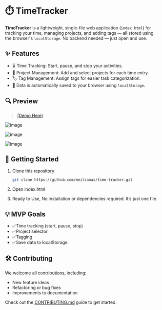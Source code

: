 # ⏱️ TimeTracker

**TimeTracker** is a lightweight, single-file web application (`index.html`) for tracking your time, managing projects, and adding tags — all stored using the browser's `localStorage`. No backend needed — just open and use.

## ✨ Features

- ⏳ Time Tracking: Start, pause, and stop your activities.
- 📁 Project Management: Add and select projects for each time entry.
- 🏷️ Tag Management: Assign tags for easier task categorization.
- 💾 Data is automatically saved to your browser using `localStorage`.

## 🔍 Preview

> [(Demo Here)](https://neilsamaa.github.io/timetracker/)

![image](https://github.com/user-attachments/assets/2ee94be6-012e-4ca0-9daf-c7ad61ed6fa7)

![image](https://github.com/user-attachments/assets/a1d7f33e-51ce-40d8-8ba4-9c81843f0b27)

![image](https://github.com/user-attachments/assets/761c513d-4102-4843-8edc-048a7067bafa)

## 🚀 Getting Started

1. Clone this repository:
   ```bash
   git clone https://github.com/neilsamaa/time-tracker.git

2. Open index.html

3. Ready to Use, No installation or dependencies required. It’s just one file.

## 💡 MVP Goals

- ✅Time tracking (start, pause, stop)
- ✅Project selector
- ✅Tagging
- ✅Save data to localStorage

## 🛠 Contributing
We welcome all contributions, including:

- New feature ideas
- Refactoring or bug fixes
- Improvements to documentation

Check out the [CONTRIBUTING.md](https://github.com/neilsamaa/time-tracker.git) guide to get started.
